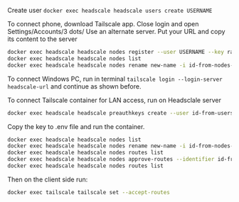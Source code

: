 Create user `docker exec headscale headscale users create USERNAME`

To connect phone, download Tailscale app. Close login and open Settings/Accounts/3 dots/ Use an alternate server. Put your URL and copy its content to the server 
```bash
docker exec headscale headscale nodes register --user USERNAME --key randomstring
docker exec headscale headscale nodes list
docker exec headscale headscale nodes rename new-name -i id-from-nodes-list
```

To connect Windows PC, run in terminal `tailscale login --login-server headscale-url` and continue as shown before.

To connect Tailscale container for LAN access, run on Headsclale server 
```bash
docker exec headscale headscale preauthkeys create --user id-from-users-list
```
Copy the key to .env file and run the container.
```bash
docker exec headscale headscale nodes list
docker exec headscale headscale nodes rename new-name -i id-from-nodes-list
docker exec headscale headscale nodes routes list
docker exec headscale headscale nodes approve-routes --identifier id-from-routes-list --routes ip/subnet-mask
docker exec headscale headscale nodes routes list
```
Then on the client side run:
```bash
docker exec tailscale tailscale set --accept-routes
```